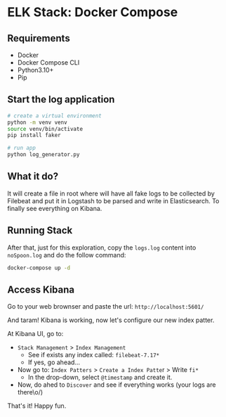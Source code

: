 # ELK Stack: Docker Compose

## Requirements
- Docker
- Docker Compose CLI
- Python3.10+
- Pip

## Start the log application
```bash
# create a virtual environment
python -m venv venv
source venv/bin/activate
pip install faker

# run app
python log_generator.py

```

## What it do?
It will create a file in root where will have all fake logs to be collected by Filebeat and put it in Logstash to be parsed and write in Elasticsearch. To finally see everything on Kibana.

## Running Stack
After that, just for this exploration, copy the `logs.log` content into `noSpoon.log` and do the follow command:

```bash
docker-compose up -d
```

## Access Kibana

Go to your web brownser and paste the url: `http://localhost:5601/`

And taram! Kibana is working, now let's configure our new index patter.

At Kibana UI, go to:

- `Stack Management` > `Index Management`
    - See if exists any index called: `filebeat-7.17*`
    - If yes, go ahead...
- Now go to: `Index Patters` > `Create a Index Patte`r > Write `fi*`
    - In the drop-down, select `@timestamp` and create it.
- Now, do ahed to `Discover` and see if everything works (your logs are there\o/)

That's it! Happy fun.